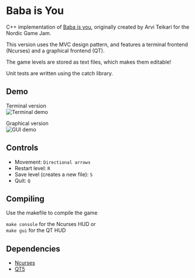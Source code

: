 # Baba is You
C++ implementation of [Baba is you](https://store.steampowered.com/app/736260/Baba_Is_You/), originally created by Arvi Teikari for the Nordic Game Jam.

This version uses the MVC design pattern, and features a terminal frontend (Ncurses) and a graphical frontend (QT).

The game levels are stored as text files, which makes them editable!

Unit tests are written using the catch library.

## Demo
Terminal version\
![Terminal demo]()

Graphical version\
![GUI demo]()
## Controls
- Movement: `Directional arrows`
- Restart level: `R`
- Save level (creates a new file): `S`
- Quit: `Q`

## Compiling
Use the makefile to compile the game

`make console` for the Ncurses HUD or\
`make gui` for the QT HUD

## Dependencies
- [Ncurses](https://www.gnu.org/software/ncurses)
- [QT5](https://www.qt.io/qt-5-12)
